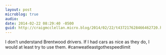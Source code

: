 ```yaml
---
layout: post
microblog: true
audio: 
date: 2014-02-22 08:29:40 -0500
guid: http://craigmcclellan.micro.blog/2014/02/22/t437217628466462720.html
---
```

I don’t understand Brentwood drivers. If I had cars as nice as they do, I would at least try to use them. #canweatleastgothespeedlimit
